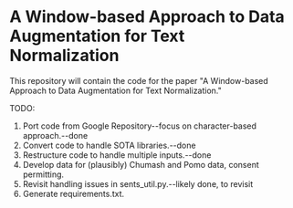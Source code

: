 # A Window-based Approach to Data Augmentation for Text Normalization

This repository will contain the code for the paper "A Window-based Approach to Data Augmentation for Text Normalization."

TODO:
1. Port code from Google Repository--focus on character-based approach.--done
2. Convert code to handle SOTA libraries.--done
3. Restructure code to handle multiple inputs.--done
4. Develop data for (plausibly) Chumash and Pomo data, consent permitting.
5. Revisit handling issues in sents_util.py.--likely done, to revisit
6. Generate requirements.txt.
